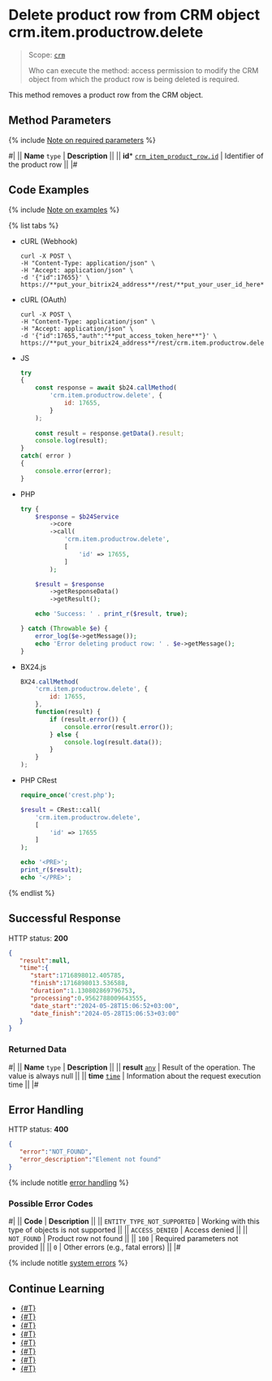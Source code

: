 # Delete product row from CRM object crm.item.productrow.delete

> Scope: [`crm`](../../../scopes/permissions.md)
>
> Who can execute the method: access permission to modify the CRM object from which the product row is being deleted is required.

This method removes a product row from the CRM object.

## Method Parameters

{% include [Note on required parameters](../../../../_includes/required.md) %}

#|
|| **Name**
`type` | **Description** ||
|| **id***
[`crm_item_product_row.id`](../../data-types.md#crm_item_product_row) | Identifier of the product row ||
|#

## Code Examples

{% include [Note on examples](../../../../_includes/examples.md) %}

{% list tabs %}

- cURL (Webhook)

    ```http
    curl -X POST \
    -H "Content-Type: application/json" \
    -H "Accept: application/json" \
    -d '{"id":17655}' \
    https://**put_your_bitrix24_address**/rest/**put_your_user_id_here**/**put_your_webhook_here**/crm.item.productrow.delete
    ```

- cURL (OAuth)

    ```http
    curl -X POST \
    -H "Content-Type: application/json" \
    -H "Accept: application/json" \
    -d '{"id":17655,"auth":"**put_access_token_here**"}' \
    https://**put_your_bitrix24_address**/rest/crm.item.productrow.delete
    ```

- JS

    ```js
    try
    {
    	const response = await $b24.callMethod(
    		'crm.item.productrow.delete', {
    			id: 17655,
    		}
    	);
    	
    	const result = response.getData().result;
    	console.log(result);
    }
    catch( error )
    {
    	console.error(error);
    }
    ```

- PHP

    ```php
    try {
        $response = $b24Service
            ->core
            ->call(
                'crm.item.productrow.delete',
                [
                    'id' => 17655,
                ]
            );
    
        $result = $response
            ->getResponseData()
            ->getResult();
    
        echo 'Success: ' . print_r($result, true);
    
    } catch (Throwable $e) {
        error_log($e->getMessage());
        echo 'Error deleting product row: ' . $e->getMessage();
    }
    ```

- BX24.js

    ```js
    BX24.callMethod(
        'crm.item.productrow.delete', {
            id: 17655,
        },
        function(result) {
            if (result.error()) {
                console.error(result.error());
            } else {
                console.log(result.data());
            }
        }
    );
    ```

- PHP CRest

    ```php
    require_once('crest.php');

    $result = CRest::call(
        'crm.item.productrow.delete',
        [
            'id' => 17655
        ]
    );

    echo '<PRE>';
    print_r($result);
    echo '</PRE>';
    ```

{% endlist %}

## Successful Response

HTTP status: **200**

```json
{
   "result":null,
   "time":{
      "start":1716898012.405785,
      "finish":1716898013.536588,
      "duration":1.130802869796753,
      "processing":0.9562788009643555,
      "date_start":"2024-05-28T15:06:52+03:00",
      "date_finish":"2024-05-28T15:06:53+03:00"
   }
}
```

### Returned Data

#|
|| **Name**
`type` | **Description** ||
|| **result**
[`any`](../../../data-types.md) | Result of the operation. The value is always null ||
|| **time**
[`time`](../../../data-types.md) | Information about the request execution time ||
|#

## Error Handling

HTTP status: **400**

```json
{
   "error":"NOT_FOUND",
   "error_description":"Element not found"
}
```

{% include notitle [error handling](../../../../_includes/error-info.md) %}

### Possible Error Codes

#|
|| **Code** | **Description** ||
|| `ENTITY_TYPE_NOT_SUPPORTED` | Working with this type of objects is not supported ||
|| `ACCESS_DENIED` | Access denied ||
|| `NOT_FOUND` | Product row not found ||
|| `100` | Required parameters not provided ||
|| `0` | Other errors (e.g., fatal errors) ||
|#

{% include notitle [system errors](../../../../_includes/system-errors.md) %}

## Continue Learning

- [{#T}](./index.md)
- [{#T}](./crm-item-productrow-add.md)
- [{#T}](./crm-item-productrow-fields.md)
- [{#T}](./crm-item-productrow-get.md)
- [{#T}](./crm-item-productrow-set.md)
- [{#T}](./crm-item-productrow-update.md)
- [{#T}](./crm-item-productrow-get-available-for-payment.md)
- [{#T}](./crm-item-productrow-list.md)